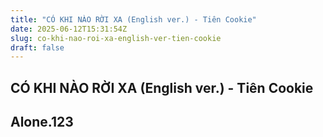 ```yaml
---
title: "CÓ KHI NÀO RỜI XA (English ver.) - Tiên Cookie"
date: 2025-06-12T15:31:54Z
slug: co-khi-nao-roi-xa-english-ver-tien-cookie
draft: false
---
```


## CÓ KHI NÀO RỜI XA (English ver.) - Tiên Cookie

## Alone.123

